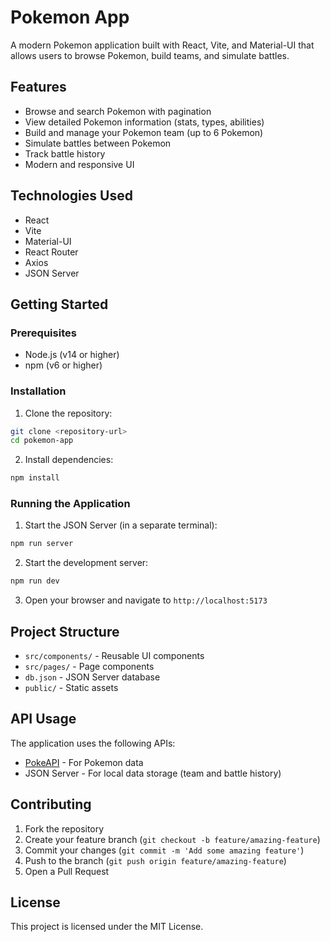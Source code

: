 # Pokemon App

A modern Pokemon application built with React, Vite, and Material-UI that allows users to browse Pokemon, build teams, and simulate battles.

## Features

- Browse and search Pokemon with pagination
- View detailed Pokemon information (stats, types, abilities)
- Build and manage your Pokemon team (up to 6 Pokemon)
- Simulate battles between Pokemon
- Track battle history
- Modern and responsive UI

## Technologies Used

- React
- Vite
- Material-UI
- React Router
- Axios
- JSON Server

## Getting Started

### Prerequisites

- Node.js (v14 or higher)
- npm (v6 or higher)

### Installation

1. Clone the repository:
```bash
git clone <repository-url>
cd pokemon-app
```

2. Install dependencies:
```bash
npm install
```

### Running the Application

1. Start the JSON Server (in a separate terminal):
```bash
npm run server
```

2. Start the development server:
```bash
npm run dev
```

3. Open your browser and navigate to `http://localhost:5173`

## Project Structure

- `src/components/` - Reusable UI components
- `src/pages/` - Page components
- `db.json` - JSON Server database
- `public/` - Static assets

## API Usage

The application uses the following APIs:
- [PokeAPI](https://pokeapi.co/) - For Pokemon data
- JSON Server - For local data storage (team and battle history)

## Contributing

1. Fork the repository
2. Create your feature branch (`git checkout -b feature/amazing-feature`)
3. Commit your changes (`git commit -m 'Add some amazing feature'`)
4. Push to the branch (`git push origin feature/amazing-feature`)
5. Open a Pull Request

## License

This project is licensed under the MIT License.
